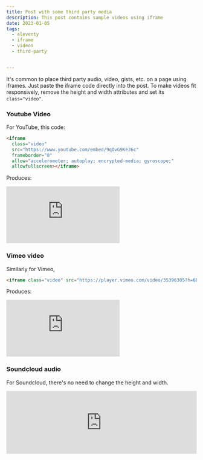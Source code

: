 ```yaml
---
title: Post with some third party media
description: This post contains sample videos using iframe
date: 2023-01-05
tags:
  - eleventy
  - iframe
  - videos
  - third-party


---
```


It's common to place third party audio, video, gists, etc. on a page using iframes. Just paste the iframe code directly into the post. To make videos fit responsively, remove the height and width attributes and set its `class="video"`.

### Youtube Video

For YouTube, this code:

```html
<iframe
  class="video"
  src="https://www.youtube.com/embed/9qOvG9KeJ6c"
  frameborder="0"
  allow="accelerometer; autoplay; encrypted-media; gyroscope;"
  allowfullscreen></iframe>
```

Produces:

<iframe
  class="video"
  src="https://www.youtube.com/embed/9qOvG9KeJ6c"
  frameborder="0"
  allow="accelerometer; autoplay; encrypted-media; gyroscope;"
  allowfullscreen></iframe>

### Vimeo video

Similarly for Vimeo,

```html
<iframe class="video" src="https://player.vimeo.com/video/35396305?h=6ba64096f6" frameborder="0" allow="autoplay; fullscreen; picture-in-picture" allowfullscreen></iframe>

```

Produces:

<iframe class="video" src="https://player.vimeo.com/video/35396305?h=6ba64096f6" frameborder="0" allow="autoplay; fullscreen; picture-in-picture" allowfullscreen></iframe>




### Soundcloud audio

For Soundcloud, there's no need to change the height and width.

<iframe width="100%" height="166" scrolling="no" frameborder="no" allow="autoplay" src="https://w.soundcloud.com/player/?url=https%3A//api.soundcloud.com/tracks/65462299&color=%23544d2d&auto_play=false&hide_related=false&show_comments=true&show_user=true&show_reposts=false&show_teaser=true"></iframe>



